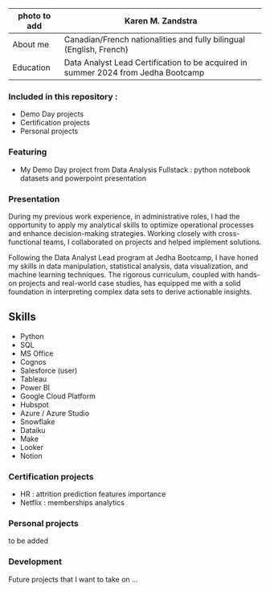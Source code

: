| photo to add | Karen M. Zandstra|
| -------------------- | ------------------ |
| About me  | Canadian/French nationalities and fully bilingual (English, French) |
| Education | Data Analyst Lead Certification to be acquired in summer 2024 from Jedha Bootcamp |

### Included in this repository :
- Demo Day projects
- Certification projects
- Personal projects

### Featuring

- My Demo Day project from Data Analysis Fullstack : python notebook datasets and powerpoint presentation

### Presentation
During my previous work experience, in administrative roles, I had the opportunity to apply my analytical skills to optimize operational processes and enhance decision-making strategies. Working closely with cross-functional teams, I collaborated on projects and helped implement solutions.

Following the Data Analyst Lead program at Jedha Bootcamp, I have honed my skills in data manipulation, statistical analysis, data visualization, and machine learning techniques. The rigorous curriculum, coupled with hands-on projects and real-world case studies, has equipped me with a solid foundation in interpreting complex data sets to derive actionable insights.

## Skills
- Python
- SQL
- MS Office
- Cognos
- Salesforce (user)
- Tableau
- Power BI
- Google Cloud Platform
- Hubspot
- Azure / Azure Studio
- Snowflake
- Dataiku
- Make
- Looker
- Notion


### Certification projects
- HR : attrition prediction features importance
- Netflix : memberships analytics

### Personal projects
to be added

### Development
Future projects that I want to take on ...
